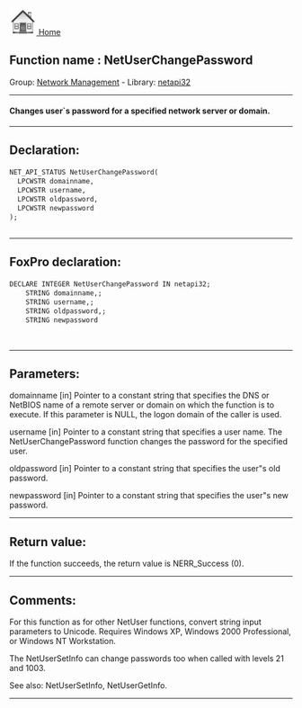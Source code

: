 [<img src="../../images/home.png"> Home ](https://github.com/VFPX/Win32API)  

## Function name : NetUserChangePassword
Group: [Network Management](../../functions_group.md#Network_Management)  -  Library: [netapi32](../../libraries.md#netapi32)  
***  


#### Changes user`s password for a specified network server or domain.

***  


## Declaration:
```foxpro  
NET_API_STATUS NetUserChangePassword(
  LPCWSTR domainname,
  LPCWSTR username,
  LPCWSTR oldpassword,
  LPCWSTR newpassword
);
  
```  
***  


## FoxPro declaration:
```foxpro  
DECLARE INTEGER NetUserChangePassword IN netapi32;
	STRING domainname,;
	STRING username,;
	STRING oldpassword,;
	STRING newpassword

  
```  
***  


## Parameters:
domainname 
[in] Pointer to a constant string that specifies the DNS or NetBIOS name of a remote server or domain on which the function is to execute. If this parameter is NULL, the logon domain of the caller is used. 

username 
[in] Pointer to a constant string that specifies a user name. The NetUserChangePassword function changes the password for the specified user.

oldpassword 
[in] Pointer to a constant string that specifies the user"s old password. 

newpassword 
[in] Pointer to a constant string that specifies the user"s new password.   
***  


## Return value:
If the function succeeds, the return value is NERR_Success (0).  
***  


## Comments:
For this function as for other NetUser functions, convert string input parameters to Unicode. Requires Windows XP, Windows 2000 Professional, or Windows NT Workstation.   
  
The NetUserSetInfo can change passwords too when called with levels 21 and 1003.  
  
See also: NetUserSetInfo, NetUserGetInfo.  
  
***  

